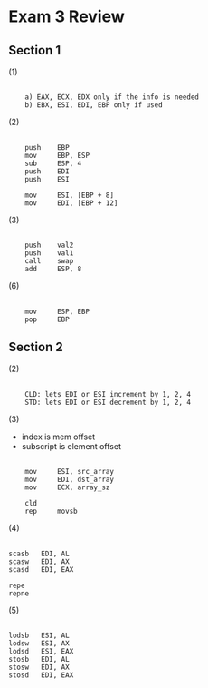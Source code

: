 # Exam 3 Review
## Section 1
(1)
##
        a) EAX, ECX, EDX only if the info is needed
        b) EBX, ESI, EDI, EBP only if used

(2)
##
        push    EBP
        mov     EBP, ESP
        sub     ESP, 4
        push    EDI
        push    ESI

        mov     ESI, [EBP + 8]
        mov     EDI, [EBP + 12]
(3)
##
        push    val2
        push    val1
        call    swap
        add     ESP, 8
(6)
##
        mov     ESP, EBP
        pop     EBP
## Section 2
(2)
##
        CLD: lets EDI or ESI increment by 1, 2, 4
        STD: lets EDI or ESI decrement by 1, 2, 4
(3)
- index is mem offset
- subscript is element offset
##
        mov     ESI, src_array
        mov     EDI, dst_array
        mov     ECX, array_sz

        cld
        rep     movsb
(4)
##
    scasb   EDI, AL
    scasw   EDI, AX
    scasd   EDI, EAX

    repe
    repne
(5)
##
    lodsb   ESI, AL
    lodsw   ESI, AX
    lodsd   ESI, EAX
    stosb   EDI, AL
    stosw   EDI, AX
    stosd   EDI, EAX